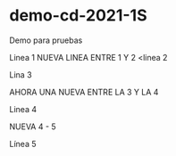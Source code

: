 # demo-cd-2021-1S
Demo para pruebas

Linea 1
NUEVA LINEA ENTRE 1 Y 2
<linea 2

Lina 3

AHORA UNA NUEVA ENTRE LA 3 Y LA 4

Linea 4

NUEVA 4 - 5

Línea 5
